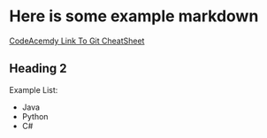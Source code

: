 # Here is some example markdown

[CodeAcemdy Link To Git CheatSheet](https://www.codecademy.com/learn/learn-git/modules/learn-git-git-workflow-u/cheatsheet)

## Heading 2

Example List:
* Java 
* Python
* C#
